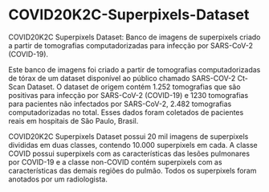 # COVID20K2C-Superpixels-Dataset
COVID20K2C Superpixels Dataset: Banco de imagens de superpixels criado a partir de tomografias computadorizadas para infecção por SARS-CoV-2 (COVID-19).

Este banco de imagens foi criado a partir de tomografias computadorizadas de tórax de um dataset disponível ao público chamado SARS-COV-2 Ct-Scan Dataset. O dataset de origem contém 1.252 tomografias que são positivas para infecção por SARS-CoV-2 (COVID-19) e 1230 tomografias para pacientes não infectados por SARS-CoV-2, 2.482 tomografias computadorizadas no total. Esses dados foram coletados de pacientes reais em hospitais de São Paulo, Brasil. 

COVID20K2C Superpixels Dataset possui 20 mil imagens de superpixels divididas em duas classes, contendo 10.000 superpixels em cada. A classe COVID possui superpixels com as características das lesões pulmonares por COVID-19 e a classe non-COVID contém superpixels com as características das demais regiões do pulmão. Todos os superpixels foram anotados por um radiologista.
